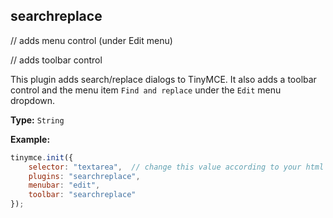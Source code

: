 

## searchreplace

// adds menu control (under Edit menu)

// adds toolbar control

This plugin adds search/replace dialogs to TinyMCE. It also adds a toolbar control and the menu item `Find and replace` under the `Edit` menu dropdown.

**Type:** `String`

**Example:**

```js
tinymce.init({
    selector: "textarea",  // change this value according to your html
    plugins: "searchreplace",
    menubar: "edit",
    toolbar: "searchreplace"
});
```
